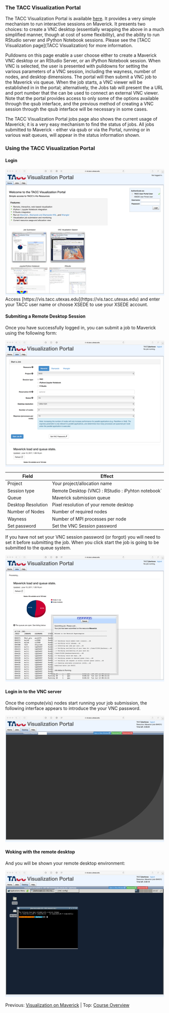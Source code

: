 ### The TACC Visualization Portal

The TACC Visualization Portal is available [here](https://vis.tacc.utexas.edu). It provides a very simple mechanism to run interactive sessions on Maverick. It presents two choices: to create a VNC desktop (essentially wrapping the above in a much simplified manner, though at cost of some flexibility), and the ability to run RStudio server and iPython Notebook sessions. Please see the [TACC Visualization page](TACC Visualization) for more information.

Pulldowns on this page enable a user choose either to create a Maverick VNC desktop or an RStudio Server, or an iPython Notebook session. When VNC is selected, the user is presented with pulldowns for setting the various parameters of a VNC session, including the wayness, number of nodes, and desktop dimensions. The portal will then submit a VNC job to the Maverick vis queue. When the job starts, a VNC viewer will be established in in the portal; alternatively, the Jobs tab will present the a URL and port number that the can be used to connect an external VNC viewer. Note that the portal provides access to only some of the options available through the qsub interface, and the previous method of creating a VNC session through the qsub interface will be necessary in some cases.

The TACC Visualization Portal jobs page also shows the current usage of Maverick; it is a very easy mechanism to find the status of jobs. All jobs submitted to Maverick - either via qsub or via the Portal, running or in various wait queues, will appear in the status information shown.

### Using the TACC Visualization Portal

#### Login

<center><img src="../../resources/visportal.png" style="height:400px;"></center>
Access [https://vis.tacc.utexas.edu](https://vis.tacc.utexas.edu) and enter your TACC user name or choose XSEDE to use your XSEDE account.

#### Submiting a Remote Desktop Session

Once you have successfully logged in, you can submit a job to Maverick using the following form:
<center><img src="../../resources/jobsub.png" style="height:400px;"></center>


| Field                    | Effect     |
|----------------------------|------------|
| Project             | Your project/allocation name |
| Session type                   | Remote Desktop (VNC) : RStudio : iPyhton notebook` |
| Queue                  | Maverick submission queue |
| Desktop Resolution         | Pixel resolution of your remote desktop |
| Number of Nodes         | Number of required nodes |
| Wayness  | Number of MPI processes per node |
| Set password  | Set the VNC Session password |

If you have not set your VNC session password (or forgot) you will need to set it before submitting the job. When you click start the job is going to be submitted to the queue system.
<center><img src="../../resources/jobsub2.png" style="height:400px;"></center>

#### Login in to the VNC server
Once the compute(vis) nodes start running your job submission, the following interface appears to introduce the your VNC password.
<center><img src="../../resources/vncpass.png" style="height:400px;"></center>

#### Woking with the remote desktop
And you will be shown your remote desktop environment:
<center><img src="../../resources/rdesktop.png" style="height:400px;"></center>

Previous: [Visualization on Maverick](intro_to_hpc_06.md) | Top: [Course Overview](../../index.md)
